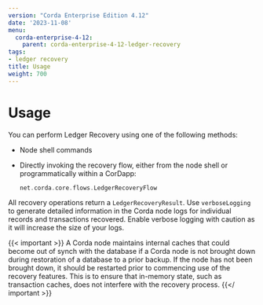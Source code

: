```yaml
---
version: "Corda Enterprise Edition 4.12"
date: '2023-11-08'
menu:
  corda-enterprise-4-12:
    parent: corda-enterprise-4-12-ledger-recovery
tags:
- ledger recovery
title: Usage
weight: 700
---
```


# Usage

You can perform Ledger Recovery using one of the following methods:

* Node shell commands
* Directly invoking the recovery flow, either from the node shell or programmatically within a CorDapp:

  ```kotlin
  net.corda.core.flows.LedgerRecoveryFlow
  ```

All recovery operations return a `LedgerRecoveryResult`.
Use `verboseLogging` to generate detailed information in the Corda node logs for individual records and transactions recovered.
Enable verbose logging with caution as it will increase the size of your logs.

{{< important >}}
A Corda node maintains internal caches that could become out of synch with the database if a Corda node is not brought down during
restoration of a database to a prior backup. If the node has not been brought down, it should be restarted prior to commencing use
of the recovery features.
This is to ensure that in-memory state, such as transaction caches, does not interfere with the recovery process.
{{</ important >}}
